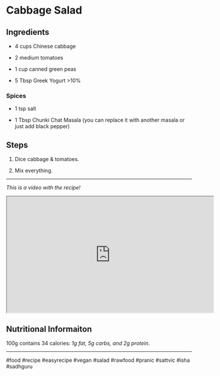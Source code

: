 # Cabbage Salad

## Ingredients

* 4 cups Chinese cabbage
    
* 2 medium tomatoes
    
* 1 cup canned green peas
    
* 5 Tbsp Greek Yogurt &gt;10%
    

### Spices

* 1 tsp salt
    
* 1 Tbsp Chunki Chat Masala (you can replace it with another masala or just add black pepper)
    

## Steps

1. Dice cabbage & tomatoes.
    
2. Mix everything.
    

---

*This is a video with the recipe!*

<iframe width="560" height="315" src="https://www.youtube.com/embed/cvq4h7mmdXg"></iframe>

## **Nutritional Informaiton**

100g contains 34 calories: *1g fat, 5g carbs, and 2g protein*.

---

#food #recipe #easyrecipe #vegan #salad #rawfood #pranic #sattvic #isha #sadhguru